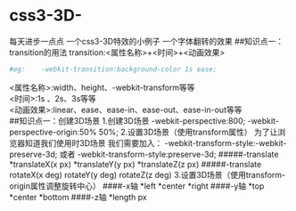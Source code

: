 # css3-3D-
每天进步一点点
一个css3-3D特效的小例子
一个字体翻转的效果
##知识点一：transition的用法
transition:<属性名称>+<时间>+<动画效果><br>
```bash
#eg:	-webkit-transition:background-color 1s ease;
```
<属性名称>:width、height、-webkit-transform等等<br>
<时间>:1s 、2s、3s等等<br>
<动画效果>:linear、ease、ease-in、ease-out、ease-in-out等等 <br>
##知识点一：创建3D场景
1.创建3D场景
-webkit-perspective:800;
-webkit-perspective-origin:50% 50%;
2.设置3D场景（使用transform属性）
为了让浏览器知道我们使用时3D场景 我们需要加入：
-webkit-transform-style:-webkit-preserve-3d;
或者
-webkit-transform-style:preserve-3d;
#####-translate
*translateX(x px)
*translateY(y px)
*translateZ(z px)
#####-translate
rotateX(x deg)
rotateY(y deg)
rotateZ(z deg)
3.设置3D场景（使用transform-origin属性调整旋转中心）
####-x轴
*left
*center
*right
####-y轴
*top
*center
*bottom
####-z轴
*length px
